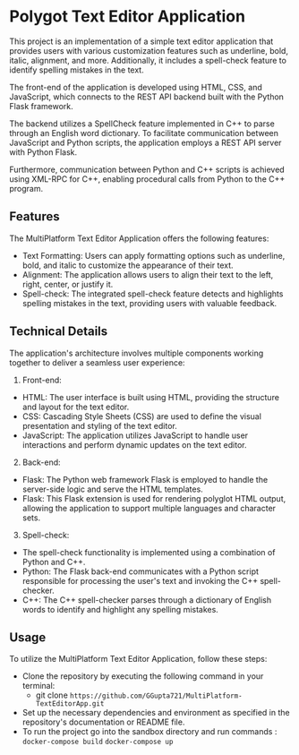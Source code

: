 # Polygot Text Editor Application

This project is an implementation of a simple text editor application that provides users with various customization features such as underline, bold, italic, alignment, and more. Additionally, it includes a spell-check feature to identify spelling mistakes in the text. 

The front-end of the application is developed using HTML, CSS, and JavaScript, which connects to the REST API backend built with the Python Flask framework. 

The backend utilizes a SpellCheck feature implemented in C++ to parse through an English word dictionary. To facilitate communication between JavaScript and Python scripts, the application employs a REST API server with Python Flask. 

Furthermore, communication between Python and C++ scripts is achieved using XML-RPC for C++, enabling procedural calls from Python to the C++ program.



## Features

The MultiPlatform Text Editor Application offers the following features:
* Text Formatting: Users can apply formatting options such as underline, bold, and italic to customize the appearance of their text.
* Alignment: The application allows users to align their text to the left, right, center, or justify it.
* Spell-check: The integrated spell-check feature detects and highlights spelling mistakes in the text, providing users with valuable feedback.
  
## Technical Details

The application's architecture involves multiple components working together to deliver a seamless user experience:

1. Front-end:
  * HTML: The user interface is built using HTML, providing the structure and layout for the text editor.
  * CSS: Cascading Style Sheets (CSS) are used to define the visual presentation and styling of the text editor.
  * JavaScript: The application utilizes JavaScript to handle user interactions and perform dynamic updates on the text editor.

2. Back-end:
  * Flask: The Python web framework Flask is employed to handle the server-side logic and serve the HTML templates.
  * Flask: This Flask extension is used for rendering polyglot HTML output, allowing the application to support multiple languages and character sets.

3. Spell-check:
  * The spell-check functionality is implemented using a combination of Python and C++.
  * Python: The Flask back-end communicates with a Python script responsible for processing the user's text and invoking the C++ spell-checker.
  * C++: The C++ spell-checker parses through a dictionary of English words to identify and highlight any spelling mistakes.
    
## Usage

To utilize the MultiPlatform Text Editor Application, follow these steps:

* Clone the repository by executing the following command in your terminal:
  * git clone `https://github.com/GGupta721/MultiPlatform-TextEditorApp.git`
* Set up the necessary dependencies and environment as specified in the repository's documentation or README file.
* To run the project go into the sandbox directory and run commands :
`docker-compose build`
`docker-compose up`

